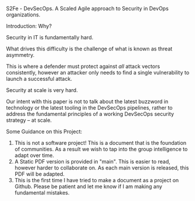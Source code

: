 S2Fe - DevSecOps. 
A Scaled Agile approach to Security in DevOps organizations.

Introduction: Why?

Security in IT is fundamentally hard. 

What drives this difficulty is the challenge of what is known as threat asymmetry. 

This is where a defender must protect against *all* attack vectors consistently, however an attacker only needs to find a single vulnerability to launch a successful attack.

Security at scale is very hard.

Our intent with this paper is not to talk about the latest buzzword in technology or the latest tooling in the DevSecOps pipelines, rather to address the fundamental principles of a working DevSecOps security strategy – at scale.

Some Guidance on this Project:
1. This is not a software project! This is a document that is the foundation of communities. As a result we wish to tap into the group intelligence to adapt over time.
2. A Static PDF version is provided in "main". This is easier to read, however harder to collaborate on. As each main version is released, this PDF will be adapted.
3. This is the first time I have tried to make a document as a project on Github. Please be patient and let me know if I am making any fundamental mistakes.
